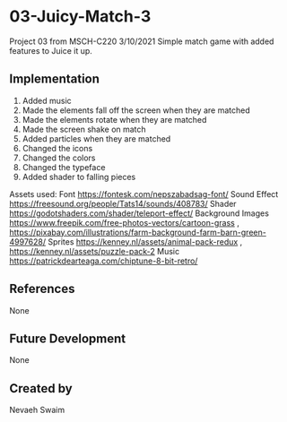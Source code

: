 # 03-Juicy-Match-3
Project 03 from MSCH-C220
3/10/2021
Simple match game with added features to Juice it up.

## Implementation
1. Added music
2. Made the elements fall off the screen when they are matched
3. Made the elements rotate when they are matched
4. Made the screen shake on match
5. Added particles when they are matched
6. Changed the icons
7. Changed the colors
8. Changed the typeface
9. Added shader to falling pieces

Assets used:
Font https://fontesk.com/nepszabadsag-font/
Sound Effect https://freesound.org/people/Tats14/sounds/408783/
Shader https://godotshaders.com/shader/teleport-effect/
Background Images https://www.freepik.com/free-photos-vectors/cartoon-grass , https://pixabay.com/illustrations/farm-background-farm-barn-green-4997628/
Sprites https://kenney.nl/assets/animal-pack-redux , https://kenney.nl/assets/puzzle-pack-2
Music https://patrickdearteaga.com/chiptune-8-bit-retro/

## References 
None

## Future Development 
None

## Created by
Nevaeh Swaim
